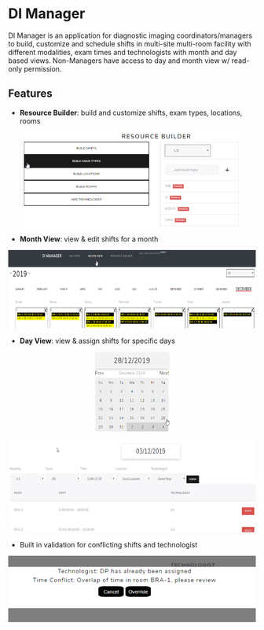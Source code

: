 # DI Manager

DI Manager is an application for diagnostic imaging coordinators/managers to build, customize and schedule shifts in multi-site multi-room facility with different modalities, exam times and technologists with month and day based views. Non-Managers have access to day and month view w/ read-only permission.

## Features
* **Resource Builder**: build and customize shifts, exam types, locations, rooms

<p align="center">
  <img src="./img/resourcebuilder.png" alt="Resource Builder snippett" width="440" height="192">
</p>

* **Month View**: view & edit shifts for a month

<p align="center">
  <img src="./img/monthview.png" alt="Monthview snippett" width="769" height="159">
</p>

* **Day View**: view & assign shifts for specific days

<p align="center">
  <img src="./img/calendar.png" alt="Calendar snippett" width="151" height="163">
</p>
<p align="center">
  <img src="./img/dayview.png" alt="Dayview snippett" width="677" height="187">
</p>

* Built in validation for conflicting shifts and technologist

<p align="center">
  <img src="./img/validation.png" alt="validation snippett">
</p>




